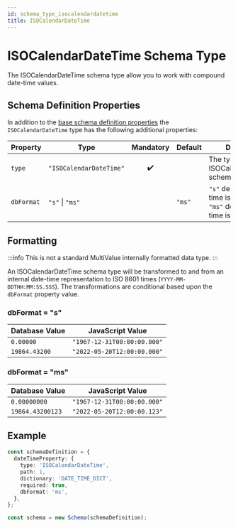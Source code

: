 ```yaml
---
id: schema_type_isocalendardatetime
title: ISOCalendarDateTime
---
```


# ISOCalendarDateTime Schema Type

The ISOCalendarDateTime schema type allow you to work with compound date-time values.

## Schema Definition Properties

In addition to the [base schema definition properties](../schema_basics#properties-common-to-all-schema-definition-types) the `ISOCalendarDateTime` type has the following additional properties:

| Property   | Type                    |     Mandatory      | Default | Description                                                                                   |
| ---------- | ----------------------- | :----------------: | ------- | --------------------------------------------------------------------------------------------- |
| `type`     | `"ISOCalendarDateTime"` | :heavy_check_mark: |         | The type literal for an ISOCalendarDateTime schema type                                       |
| `dbFormat` | `"s"` \| `"ms"`         |                    | `"ms"`  | `"s"` denotes internal time is in seconds<br/>`"ms"` denotes internal time is in milliseconds |

## Formatting

:::info
This is not a standard MultiValue internally formatted data type.
:::

An ISOCalendarDateTime schema type will be transformed to and from an internal date-time representation to ISO 8601 times (`YYYY-MM-DDTHH:MM:SS.SSS`). The transformations are conditional based upon the `dbFormat` property value.

### dbFormat = "s"

| Database Value | JavaScript Value            |
| -------------- | --------------------------- |
| `0.00000`      | `"1967-12-31T00:00:00.000"` |
| `19864.43200`  | `"2022-05-20T12:00:00.000"` |

### dbFormat = "ms"

| Database Value   | JavaScript Value            |
| ---------------- | --------------------------- |
| `0.00000000`     | `"1967-12-31T00:00:00.000"` |
| `19864.43200123` | `"2022-05-20T12:00:00.123"` |

## Example

```ts
const schemaDefinition = {
  dateTimeProperty: {
    type: 'ISOCalendarDateTime',
    path: 1,
    dictionary: 'DATE_TIME_DICT',
    required: true,
    dbFormat: 'ms',
  },
};

const schema = new Schema(schemaDefinition);
```
